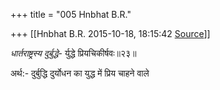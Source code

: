 +++
title = "005 Hnbhat B.R."

+++
[[Hnbhat B.R.	2015-10-18, 18:15:42 [Source](https://groups.google.com/g/samskrita/c/GCiBeY4mCxk)]]



*धार्तराष्ट्रस्य दुर्बुद्धे*- र्युद्धे प्रियचिकीर्षवः॥२३॥

अर्थ:- दुर्बुद्धि दुर्योधन का युद्ध में प्रिय चाहने वाले

